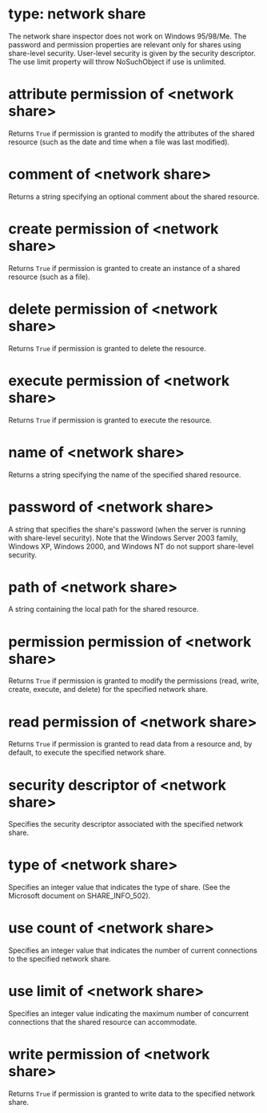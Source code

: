 # type: network share

The network share inspector does not work on Windows 95/98/Me. The password and permission properties are relevant only for shares using share-level security. User-level security is given by the security descriptor. The use limit property will throw NoSuchObject if use is unlimited.

# attribute permission of &lt;network share&gt;

Returns `True` if permission is granted to modify the attributes of the shared resource (such as the date and time when a file was last modified).

# comment of &lt;network share&gt;

Returns a string specifying an optional comment about the shared resource.

# create permission of &lt;network share&gt;

Returns `True` if permission is granted to create an instance of a shared resource (such as a file).

# delete permission of &lt;network share&gt;

Returns `True` if permission is granted to delete the resource.

# execute permission of &lt;network share&gt;

Returns `True` if permission is granted to execute the resource.

# name of &lt;network share&gt;

Returns a string specifying the name of the specified shared resource.

# password of &lt;network share&gt;

A string that specifies the share&#39;s password (when the server is running with share-level security). Note that the Windows Server 2003 family, Windows XP, Windows 2000, and Windows NT do not support share-level security.

# path of &lt;network share&gt;

A string containing the local path for the shared resource.

# permission permission of &lt;network share&gt;

Returns `True` if permission is granted to modify the permissions (read, write, create, execute, and delete) for the specified network share.

# read permission of &lt;network share&gt;

Returns `True` if permission is granted to read data from a resource and, by default, to execute the specified network share.

# security descriptor of &lt;network share&gt;

Specifies the security descriptor associated with the specified network share.

# type of &lt;network share&gt;

Specifies an integer value that indicates the type of share. (See the Microsoft document on SHARE_INFO_502).

# use count of &lt;network share&gt;

Specifies an integer value that indicates the number of current connections to the specified network share.

# use limit of &lt;network share&gt;

Specifies an integer value indicating the maximum number of concurrent connections that the shared resource can accommodate.

# write permission of &lt;network share&gt;

Returns `True` if permission is granted to write data to the specified network share.
